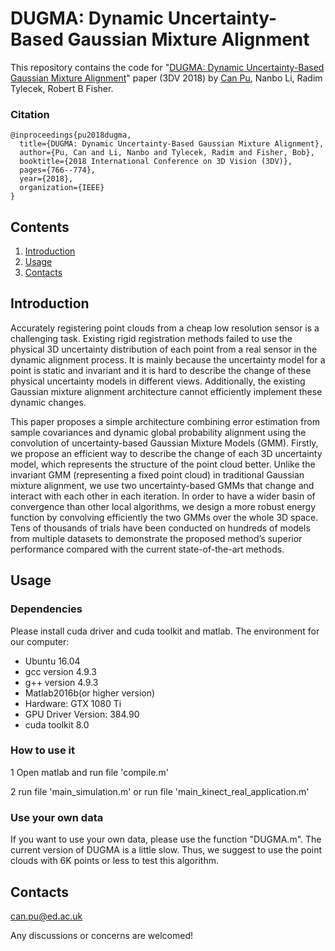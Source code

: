 # DUGMA: Dynamic Uncertainty-Based Gaussian Mixture Alignment

This repository contains the code for "[DUGMA: Dynamic Uncertainty-Based Gaussian Mixture Alignment](https://arxiv.org/abs/1803.07426)" paper (3DV 2018) by [Can Pu](https://github.com/Canpu999), Nanbo Li, Radim Tylecek, Robert B Fisher.

### Citation
```
@inproceedings{pu2018dugma,
  title={DUGMA: Dynamic Uncertainty-Based Gaussian Mixture Alignment},
  author={Pu, Can and Li, Nanbo and Tylecek, Radim and Fisher, Bob},
  booktitle={2018 International Conference on 3D Vision (3DV)},
  pages={766--774},
  year={2018},
  organization={IEEE}
}

```

## Contents

1. [Introduction](#introduction)
2. [Usage](#usage)
3. [Contacts](#contacts)

## Introduction

Accurately registering point clouds from a cheap low resolution sensor is a challenging task. Existing rigid registration methods failed to use the physical 3D uncertainty distribution of each point from a real sensor in the dynamic alignment process. It is mainly because the uncertainty model for a point is static and invariant and it is hard to describe the change of these physical uncertainty models in different views. Additionally, the existing Gaussian mixture alignment architecture cannot efficiently implement these dynamic changes.

This paper proposes a simple architecture combining error estimation from sample covariances and dynamic global probability alignment using the convolution of uncertainty-based Gaussian Mixture Models (GMM). Firstly, we propose an efficient way to describe the change of each 3D uncertainty model, which represents the structure of the point cloud better. Unlike the invariant GMM (representing a fixed point cloud) in traditional Gaussian mixture alignment, we use two uncertainty-based GMMs that change and interact with each other in each iteration. In order to have a wider basin of convergence than other local algorithms, we design a more robust energy function by convolving efficiently the two GMMs over the whole 3D space. Tens of thousands of trials have been conducted on hundreds of models from multiple datasets to demonstrate the proposed method’s superior performance compared with the current state-of-the-art methods. 


## Usage

### Dependencies
Please install cuda driver and cuda toolkit and matlab. The environment for our computer:
- Ubuntu 16.04
- gcc version 4.9.3
- g++ version 4.9.3
- Matlab2016b(or higher version)
- Hardware: GTX 1080 Ti
- GPU Driver Version: 384.90
- cuda toolkit 8.0


### How to use it
1 Open matlab and run file 'compile.m'


2 run file 'main_simulation.m'   or   run file 'main_kinect_real_application.m'


### Use your own data
If you want to use your own data, please use the function "DUGMA.m". The current version of DUGMA is a little slow. Thus, we suggest to use the point clouds with 6K points or less to test this algorithm. 





## Contacts
can.pu@ed.ac.uk

Any discussions or concerns are welcomed!
